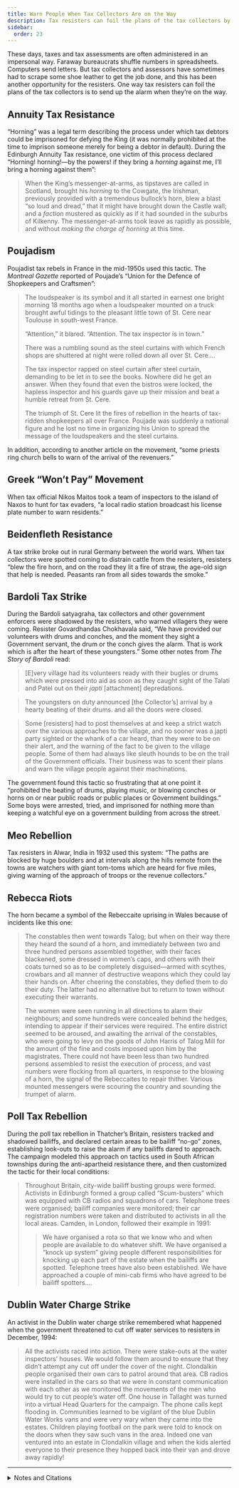 ```yaml
---
title: Warn People When Tax Collectors Are on the Way
description: Tax resisters can foil the plans of the tax collectors by sending up the alarm when they’re on the way.
sidebar:
  order: 23
---
```

These days, taxes and tax assessments are often administered in an impersonal way.
Faraway bureaucrats shuffle numbers in spreadsheets.
Computers send letters.
But tax collectors and assessors have sometimes had to scrape some shoe leather to get the job done, and this has been another opportunity for the resisters.
One way tax resisters can foil the plans of the tax collectors is to send up the alarm when they’re on the way.

## Annuity Tax Resistance

“Horning” was a legal term describing the process under which tax debtors could be imprisoned for defying the King (it was normally prohibited at the time to imprison someone merely for being a debtor in default).
During the Edinburgh Annuity Tax resistance, one victim of this process declared “Horning! horning!—by the powers! if they bring a <em>horning</em> against me, I’ll bring a horning against them”:

> When the King’s messenger-at-arms, as tipstaves are called in Scotland, brought his <em>horning</em> to the Cowgate, the Irishman, previously provided with a tremendous bullock’s horn, blew a blast “so loud and dread,” that it might have brought down the Castle wall; and a <em>faction</em> mustered as quickly as if it had sounded in the suburbs of Kilkenny. The messenger-at-arms took leave as rapidly as possible, and without <em>making the charge of horning</em> at this time.

## Poujadism

Poujadist tax rebels in France in the mid-1950s used this tactic.
The <i>Montreal Gazette</i> reported of Poujade’s “Union for the Defence of Shopkeepers and Craftsmen”:

> The loudspeaker is its symbol and it all started in earnest one bright morning 18 months ago when a loudspeaker mounted on a truck brought awful tidings to the pleasant little town of St. Cere near Toulouse in south-west France.
>
> “Attention,” it blared. “Attention. The tax inspector is in town.”
>
> There was a rumbling sound as the steel curtains with which French shops are shuttered at night were rolled down all over St. Cere.…
>
> The tax inspector rapped on steel curtain after steel curtain, demanding to be let in to see the books. Nowhere did he get an answer. When they found that even the bistros were locked, the hapless inspector and his guards gave up their mission and beat a humble retreat from St. Cere.
>
> The triumph of St. Cere lit the fires of rebellion in the hearts of tax-ridden shopkeepers all over France. Poujade was suddenly a national figure and he lost no time in organizing his Union to spread the message of the loudspeakers and the steel curtains.

In addition, according to another article on the movement, “some priests ring church bells to warn of the arrival of the revenuers.”

## Greek “Won’t Pay” Movement

When tax official Nikos Maitos took a team of inspectors to the island of Naxos to hunt for tax evaders, “a local radio station broadcast his license plate number to warn residents.”

## Beidenfleth Resistance

A tax strike broke out in rural Germany between the world wars.
When tax collectors were spotted coming to distrain cattle from the resisters, resisters “blew the fire horn, and on the road they lit a fire of straw, the age-old sign that help is needed.
Peasants ran from all sides towards the smoke.”

## Bardoli Tax Strike

During the Bardoli satyagraha, tax collectors and other government enforcers were shadowed by the resisters, who warned villagers they were coming.
Resister Govardhandas Chokhavala said, “We have provided our volunteers with drums and conches, and the moment they sight a Government servant, the drum or the conch gives the alarm.
That is work which is after the heart of these youngsters.”
Some other notes from <i>The Story of Bardoli</i> read:

> [E]very village had its volunteers ready with their bugles or drums which were pressed into aid as soon as they caught sight of the Talati and Patel out on their <i>japti</i> [attachment] depredations.

> The youngsters on duty announced [the Collector’s] arrival by a hearty beating of their drums. and all the doors were closed.

> Some [resisters] had to post themselves at and keep a strict watch over the various approaches to the village, and no sooner was a japti party sighted or the whank of a car heard, than they were to be on their alert, and the warning of the fact to be given to the village people. Some of them had always like sleuth hounds to be on the trail of the Government officials. Their business was to scent their plans and warn the village people against their machinations.

The government found this tactic so frustrating that at one point it “prohibited the beating of drums, playing music, or blowing conches or horns on or near public roads or public places or Government buildings.”
Some boys were arrested, tried, and imprisoned for nothing more than keeping a watchful eye on a government building from across the street.

## Meo Rebellion

Tax resisters in Alwar, India in 1932 used this system:
“The paths are blocked by huge boulders and at intervals along the hills remote from the towns are watchers with giant tom-toms which are heard for five miles, giving warning of the approach of troops or the revenue collectors.”

## Rebecca Riots

The horn became a symbol of the Rebeccaite uprising in Wales because of incidents like this one:

> The constables then went towards Talog; but when on their way there they heard the sound of a horn, and immediately between two and three hundred persons assembled together, with their faces blackened, some dressed in women’s caps, and others with their coats turned so as to be completely disguised—armed with scythes, crowbars and all manner of destructive weapons which they could lay their hands on. After cheering the constables, they defied them to do their duty. The latter had no alternative but to return to town without executing their warrants.
>
> The women were seen running in all directions to alarm their neighbours; and some hundreds were concealed behind the hedges, intending to appear if their services were required. The entire district seemed to be aroused, and awaiting the arrival of the constables, who were going to levy on the goods of John Harris of Talog Mill for the amount of the fine and costs imposed upon him by the magistrates. There could not have been less than two hundred persons assembled to resist the execution of process, and vast numbers were flocking from all quarters, in response to the blowing of a horn, the signal of the Rebeccaites to repair thither. Various mounted messengers were scouring the country and sounding the trumpet of alarm.

## Poll Tax Rebellion

During the poll tax rebellion in Thatcher’s Britain, resisters tracked and shadowed bailiffs, and declared certain areas to be bailiff “no-go” zones, establishing look-outs to raise the alarm if any bailiffs dared to approach.
The campaign modeled this approach on tactics used in South African townships during the anti-apartheid resistance there, and then customized the tactic for their local conditions:

> Throughout Britain, city-wide bailiff busting groups were formed. Activists in Edinburgh formed a group called “Scum-busters” which was equipped with CB radios and squadrons of cars. Telephone trees were organised; bailiff companies were monitored; their car registration numbers were taken and distributed to activists in all the local areas. Camden, in London, followed their example in 1991:
>
> > We have organised a rota so that we know who and when people are available to do whatever shift. We have organised a “knock up system” giving people different responsibilities for knocking up each part of the estate when the bailiffs are spotted. Telephone trees have also been established. We have approached a couple of mini-cab firms who have agreed to be bailiff spotters.…

## Dublin Water Charge Strike

An activist in the Dublin water charge strike remembered what happened when the government threatened to cut off water services to resisters in December, 1994:

> All the activists raced into action. There were stake-outs at the water inspectors’ houses. We would follow them around to ensure that they didn’t attempt any cut off under the cover of the night. Clondalkin people organised their own cars to patrol around that area. CB radios were installed in the cars so that we were in constant communication with each other as we monitored the movements of the men who would try to cut people’s water off. One house in Tallaght was turned into a virtual Head Quarters for the campaign. The phone calls kept flooding in. Communities learned to be vigilant of the blue Dublin Water Works vans and were very wary when they came into the estates. Children playing football on the park were told to knock on the doors when they saw such vans in the area. Indeed one van ventured into an estate in Clondalkin village and when the kids alerted everyone to their presence they hopped back into their van and drove away rapidly!

<hr />

<details>
<summary>Notes and Citations</summary>

* “The Passive Resistance of Edinburgh, to the Clergy-Tax” <i>Tait’s Edinburgh Magazine</i>, September 1833, p. 795 (note)
* Clausen, Oliver “The Revolt of Monsieur Poujade” <i>The Montreal Gazette</i> 27 June 1955, p. 8
* “Tax Dodgers’ Revolt” <i>Life</i> 18 April 1955, p. 63
* Alderman, Liz “Greece Warns of Going Broke as Tax Proceeds Dry Up” <i>New York Times</i> 5 June 2012
* von Salomon, Ernst <i>Fragebogen</i> (English translation, Doubleday, 1955) p. 134
* Desai, Mahadev <i>The Story of Bardoli</i> (1929) pp. 71, 95, 112, 125, 164, 187–9
* “Tax Revolt: Peasant Rising in Indian State” <i>The Canberra Times</i> 30 November 1932, p. 1
* Evans, Henry Tobit <i>Rebecca Riots!</i> (2010 ed.), p. 45, 152–53 (quoting Josie Alvarez from the All-Britain Anti-Poll Tax Federation newsletter, September 1990)
* “Winning the Water War” <i>Anarchist News</i> #23, April 2000

</details>
